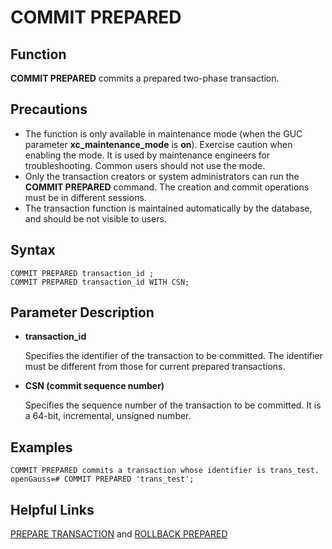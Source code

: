 # COMMIT PREPARED<a name="EN-US_TOPIC_0289900574"></a>

## Function<a name="en-us_topic_0283137183_en-us_topic_0237122095_en-us_topic_0059777686_s06b2916a6c67438087f9f84a0159252a"></a>

**COMMIT PREPARED**  commits a prepared two-phase transaction.

## Precautions<a name="en-us_topic_0283137183_en-us_topic_0237122095_en-us_topic_0059777686_s482c910917bb49bc8102755589ad261a"></a>

-   The function is only available in maintenance mode \(when the GUC parameter  **xc\_maintenance\_mode**  is  **on**\). Exercise caution when enabling the mode. It is used by maintenance engineers for troubleshooting. Common users should not use the mode.
-   Only the transaction creators or system administrators can run the  **COMMIT PREPARED**  command. The creation and commit operations must be in different sessions.
-   The transaction function is maintained automatically by the database, and should be not visible to users.

## Syntax<a name="en-us_topic_0283137183_en-us_topic_0237122095_en-us_topic_0059777686_s0d0ca300175c4442a111a05cf2f7f5c4"></a>

```
COMMIT PREPARED transaction_id ;
COMMIT PREPARED transaction_id WITH CSN;
```

## Parameter Description<a name="en-us_topic_0283137183_en-us_topic_0237122095_en-us_topic_0059777686_sf5a6e24d12744394a76bb31e0fe9f077"></a>

-   **transaction\_id**

    Specifies the identifier of the transaction to be committed. The identifier must be different from those for current prepared transactions.


-   **CSN \(commit sequence number\)**

    Specifies the sequence number of the transaction to be committed. It is a 64-bit, incremental, unsigned number.


## Examples<a name="en-us_topic_0283137183_en-us_topic_0237122095_section2201134011213"></a>

```
COMMIT PREPARED commits a transaction whose identifier is trans_test.
openGauss=# COMMIT PREPARED 'trans_test';
```

## Helpful Links<a name="en-us_topic_0283137183_en-us_topic_0237122095_en-us_topic_0059777686_s7c42ca786fad42b0badcb6f63e895aff"></a>

[PREPARE TRANSACTION](prepare-transaction.md)  and  [ROLLBACK PREPARED](rollback-prepared.md)

